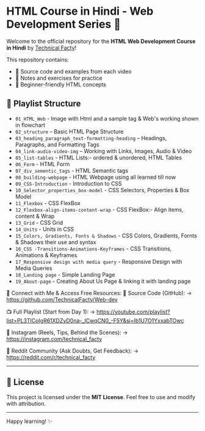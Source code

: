 # HTML Course in Hindi - Web Development Series 🚀

Welcome to the official repository for the **HTML Web Development Course in Hindi** by [Technical Facty](https://www.youtube.com/@technical_facty)!

This repository contains:

- 📁 Source code and examples from each video
- 📒 Notes and exercises for practice
- 🧠 Beginner-friendly HTML concepts

## 📅 Playlist Structure

- `01_HTML_Web` - Image with Html and a sample tag & Web's working shown in flowchart
- `02_structure` – Basic HTML Page Structure
- `03_heading_paragraph_text-formatting-heading` – Headings, Paragraphs, and Formatting Tags
- `04_link-audio-video-img` – Working with Links, Images, Audio & Video
- `05_list-tables` - HTML Lists:- ordered & unordered, HTML Tables
- `06_Form` - HTML Form
- `07_div_sementic_tags` - HTML Semantic tags
- `08_building-webpage` - HTML Webpage using all learned till now
- `09_CSS-Introduction` - Introduction to CSS
- `10_Selector_properties_box-model` - CSS Selectors, Properties & Box Model
- `11_Flexbox` - CSS FlexBox
- `12_Flexbox-align-items-content-wrap` - CSS FlexBox:- Align items, content & Wrap
- `13_Grid` - CSS Grid
- `14_Units` - Units in CSS
- `15_Colors, Gradients, Fonts & Shadows` - CSS Colors, Gradients, Fornts & Shadows their use and syntax
- `16_CSS -Transitions-Animations-Keyframes` - CSS Transitions, Animations & Keyframes
- `17_Responsive design with media query` - Responsive Design with Media Queries
- `18_Landing page` - Simple Landing Page
- `19_About-page` - Creating About Us Page & linking it with landing page

🔗 Connect with Me & Access Free Resources:
📂 Source Code (GitHub):
→ https://github.com/TechnicalFacty/Web-dev

📺 Full Playlist (Start from Day 1):
→ https://youtube.com/playlist?list=PL3TlCoIgR61XDZyD0na-_lCwqCN0_-F5Y&si=Ib1U7O1YxxabTOwc

📸 Instagram (Reels, Tips, Behind the Scenes):
→ https://instagram.com/technical_facty

👥 Reddit Community (Ask Doubts, Get Feedback):
→ https://reddit.com/r/technical_facty

---

## 📜 License

This project is licensed under the **MIT License**. Feel free to use and modify with attribution.

---

Happy learning! ✨
